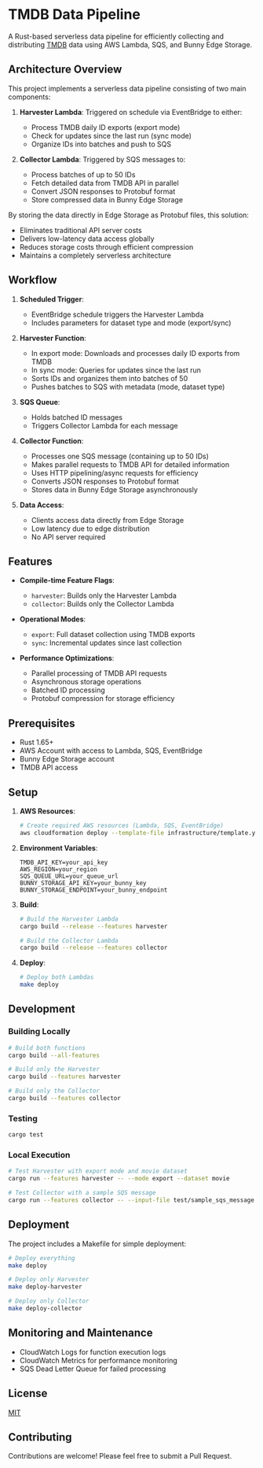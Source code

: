 # TMDB Data Pipeline

A Rust-based serverless data pipeline for efficiently collecting and distributing [TMDB](https://www.themoviedb.org/) data using AWS Lambda, SQS, and Bunny Edge Storage.

## Architecture Overview

This project implements a serverless data pipeline consisting of two main components:

1. **Harvester Lambda**: Triggered on schedule via EventBridge to either:
   - Process TMDB daily ID exports (export mode)
   - Check for updates since the last run (sync mode)
   - Organize IDs into batches and push to SQS

2. **Collector Lambda**: Triggered by SQS messages to:
   - Process batches of up to 50 IDs
   - Fetch detailed data from TMDB API in parallel
   - Convert JSON responses to Protobuf format
   - Store compressed data in Bunny Edge Storage

By storing the data directly in Edge Storage as Protobuf files, this solution:
- Eliminates traditional API server costs
- Delivers low-latency data access globally
- Reduces storage costs through efficient compression
- Maintains a completely serverless architecture



## Workflow

1. **Scheduled Trigger**:
   - EventBridge schedule triggers the Harvester Lambda
   - Includes parameters for dataset type and mode (export/sync)

2. **Harvester Function**:
   - In export mode: Downloads and processes daily ID exports from TMDB
   - In sync mode: Queries for updates since the last run
   - Sorts IDs and organizes them into batches of 50
   - Pushes batches to SQS with metadata (mode, dataset type)

3. **SQS Queue**:
   - Holds batched ID messages
   - Triggers Collector Lambda for each message

4. **Collector Function**:
   - Processes one SQS message (containing up to 50 IDs)
   - Makes parallel requests to TMDB API for detailed information
   - Uses HTTP pipelining/async requests for efficiency
   - Converts JSON responses to Protobuf format
   - Stores data in Bunny Edge Storage asynchronously

5. **Data Access**:
   - Clients access data directly from Edge Storage
   - Low latency due to edge distribution
   - No API server required

## Features

- **Compile-time Feature Flags**:
  - `harvester`: Builds only the Harvester Lambda
  - `collector`: Builds only the Collector Lambda

- **Operational Modes**:
  - `export`: Full dataset collection using TMDB exports
  - `sync`: Incremental updates since last collection

- **Performance Optimizations**:
  - Parallel processing of TMDB API requests
  - Asynchronous storage operations
  - Batched ID processing
  - Protobuf compression for storage efficiency

## Prerequisites

- Rust 1.65+
- AWS Account with access to Lambda, SQS, EventBridge
- Bunny Edge Storage account
- TMDB API access

## Setup

1. **AWS Resources**:
   ```bash
   # Create required AWS resources (Lambda, SQS, EventBridge)
   aws cloudformation deploy --template-file infrastructure/template.yaml --stack-name tmdb-pipeline
   ```

2. **Environment Variables**:
   ```
   TMDB_API_KEY=your_api_key
   AWS_REGION=your_region
   SQS_QUEUE_URL=your_queue_url
   BUNNY_STORAGE_API_KEY=your_bunny_key
   BUNNY_STORAGE_ENDPOINT=your_bunny_endpoint
   ```

3. **Build**:
   ```bash
   # Build the Harvester Lambda
   cargo build --release --features harvester
   
   # Build the Collector Lambda
   cargo build --release --features collector
   ```

4. **Deploy**:
   ```bash
   # Deploy both Lambdas
   make deploy
   ```

## Development

### Building Locally

```bash
# Build both functions
cargo build --all-features

# Build only the Harvester
cargo build --features harvester

# Build only the Collector
cargo build --features collector
```

### Testing

```bash
cargo test
```

### Local Execution

```bash
# Test Harvester with export mode and movie dataset
cargo run --features harvester -- --mode export --dataset movie

# Test Collector with a sample SQS message
cargo run --features collector -- --input-file test/sample_sqs_message.json
```

## Deployment

The project includes a Makefile for simple deployment:

```bash
# Deploy everything
make deploy

# Deploy only Harvester
make deploy-harvester

# Deploy only Collector
make deploy-collector
```

## Monitoring and Maintenance

- CloudWatch Logs for function execution logs
- CloudWatch Metrics for performance monitoring
- SQS Dead Letter Queue for failed processing

## License

[MIT](LICENSE)

## Contributing

Contributions are welcome! Please feel free to submit a Pull Request.